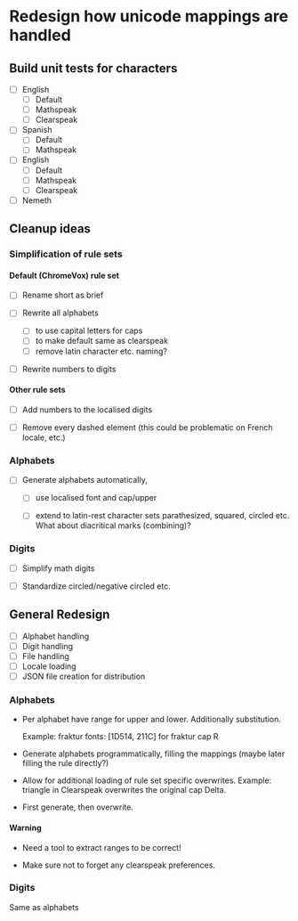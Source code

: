 # Redesign how unicode mappings are handled

## Build unit tests for characters

- [ ] English 
  - [ ] Default
  - [ ] Mathspeak
  - [ ] Clearspeak
- [ ] Spanish
  - [ ] Default
  - [ ] Mathspeak
- [ ] English 
  - [ ] Default
  - [ ] Mathspeak
  - [ ] Clearspeak
- [ ] Nemeth

## Cleanup ideas

### Simplification of rule sets

#### Default (ChromeVox) rule set

- [ ] Rename short as brief
- [ ] Rewrite all alphabets 
    - [ ] to use capital letters for caps
    - [ ] to make default same as clearspeak
    - [ ] remove latin character etc. naming?
- [ ] Rewrite numbers to digits 


#### Other rule sets

- [ ] Add numbers to the localised digits
- [ ] Remove every dashed element (this could be problematic on French locale, etc.)


### Alphabets

- [ ] Generate alphabets automatically,
    - [ ] use localised font and cap/upper
    - [ ] extend to latin-rest character sets parathesized, squared, circled etc.
            What about diacritical marks (combining)?


### Digits

- [ ] Simplify math digits
- [ ] Standardize circled/negative circled etc.


## General Redesign

- [ ] Alphabet handling
- [ ] Digit handling
- [ ] File handling
- [ ] Locale loading
- [ ] JSON file creation for distribution

### Alphabets

* Per alphabet have range for upper and lower.  Additionally substitution. 

    Example: fraktur fonts: [1D514, 211C] for fraktur cap R
    
* Generate alphabets programmatically, filling the mappings 
  (maybe later filling the rule directly?)

* Allow for additional loading of rule set specific overwrites.
  Example: triangle in Clearspeak overwrites the original cap Delta.

* First generate, then overwrite.

#### Warning

* Need a tool to extract ranges to be correct!

* Make sure not to forget any clearspeak preferences.

### Digits

Same as alphabets

